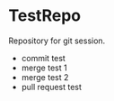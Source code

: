 # TestRepo
Repository for git session.
- commit test
- merge test 1
- merge test 2
- pull request test